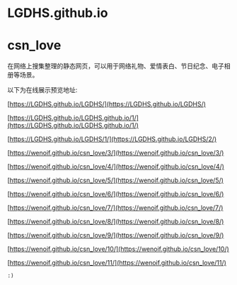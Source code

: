 # LGDHS.github.io

# csn_love

在网络上搜集整理的静态网页，可以用于网络礼物、爱情表白、节日纪念、电子相册等场景。

以下为在线展示预览地址:

[https://LGDHS.github.io/LGDHS/](https://LGDHS.github.io/LGDHS/)

[https://LGDHS.github.io/LGDHS.github.io/1/](https://LGDHS.github.io/LGDHS.github.io/1/)

[https://LGDHS.github.io/LGDHS/1/](https://LGDHS.github.io/LGDHS/2/)

[https://wenoif.github.io/csn_love/3/](https://wenoif.github.io/csn_love/3/)

[https://wenoif.github.io/csn_love/4/](https://wenoif.github.io/csn_love/4/)

[https://wenoif.github.io/csn_love/5/](https://wenoif.github.io/csn_love/5/)

[https://wenoif.github.io/csn_love/6/](https://wenoif.github.io/csn_love/6/)

[https://wenoif.github.io/csn_love/7/](https://wenoif.github.io/csn_love/7/)

[https://wenoif.github.io/csn_love/8/](https://wenoif.github.io/csn_love/8/)

[https://wenoif.github.io/csn_love/9/](https://wenoif.github.io/csn_love/9/)

[https://wenoif.github.io/csn_love/10/](https://wenoif.github.io/csn_love/10/)

[https://wenoif.github.io/csn_love/11/](https://wenoif.github.io/csn_love/11/)



	:)



